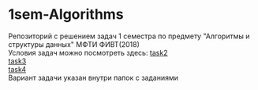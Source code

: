 # 1sem-Algorithms
Репозиторий с решением задач 1 семестра по предмету "Алгоритмы и структуры данных" МФТИ ФИВТ(2018)  
Условия задач можно посмотреть здесь:
[task2](https://docs.google.com/document/d/1ATjhg7wK30gAMkZKx3LU0DsmWbvtcFN4CCFqy3XxQIs/edit)  
[task3](https://docs.google.com/document/d/1BYR2psoetw7q40bZ1Dqdfe3j7dXS_e1DkUfc4BS8pKc/edit)  
[task4](https://docs.google.com/document/d/1a0SU7dRpZOJMG4gHTAr_fbacZo0znSbnfhrJzhCFpis/edit)  
Вариант задачи указан внутри папок с заданиями
